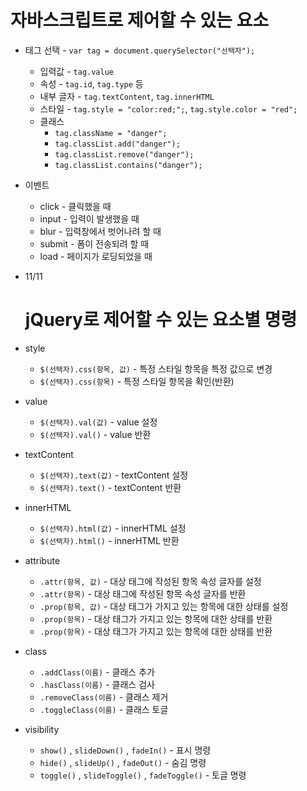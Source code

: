 # 자바스크립트로 제어할 수 있는 요소
- 태그 선택 - `var tag = document.querySelector("선택자");`
	- 입력값 - `tag.value`
	- 속성 - `tag.id`, `tag.type` 등
	- 내부 글자 - `tag.textContent`, `tag.innerHTML`
	- 스타일 - `tag.style = "color:red;";`, `tag.style.color = "red";`
	- 클래스
        - `tag.className = "danger";`
		- `tag.classList.add("danger");`
		- `tag.classList.remove("danger");`
		- `tag.classList.contains("danger");`
- 이벤트	
    - click - 클릭했을 때
    - input - 입력이 발생했을 때
    - blur - 입력창에서 벗어나려 할 때
    - submit - 폼이 전송되려 할 때
    - load - 페이지가 로딩되었을 때


- 11/11
	# jQuery로 제어할 수 있는 요소별 명령

- style	
    - `$(선택자).css(항목, 값)` - 특정 스타일 항목을 특정 값으로 변경
	- `$(선택자).css(항목)` - 특정 스타일 항목을 확인(반환)
- value	
    - `$(선택자).val(값)` - value 설정
	- `$(선택자).val()` - value 반환
- textContent	
	- `$(선택자).text(값)` - textContent 설정
	- `$(선택자).text()` - textContent 반환
- innerHTML	
	- `$(선택자).html(값)` - innerHTML 설정
	- `$(선택자).html()` - innerHTML 반환
- attribute	
	- `.attr(항목, 값)` - 대상 태그에 작성된 항목 속성 글자를 설정
	- `.attr(항목)` - 대상 태그에 작성된 항목 속성 글자를 반환
	- `.prop(항목, 값)` - 대상 태그가 가지고 있는 항목에 대한 상태를 설정
	- `.prop(항목)` - 대상 태그가 가지고 있는 항목에 대한 상태를 반환
	- `.prop(항목)` - 대상 태그가 가지고 있는 항목에 대한 상태를 반환
- class
    - `.addClass(이름)` - 클래스 추가
    - `.hasClass(이름)` - 클래스 검사
    - `.removeClass(이름)` - 클래스 제거
    - `.toggleClass(이름)` - 클래스 토글
- visibility
    - `show()` , `slideDown()` , `fadeIn()` - 표시 명령
    - `hide()` , `slideUp()` , `fadeOut()` - 숨김 명령
    - `toggle()` , `slideToggle()` , `fadeToggle()` - 토글 명령
	